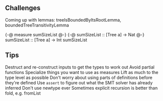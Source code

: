 ## Challenges

Coming up with lemmas: treeIsBoundedByItsRootLemma, boundedTreeTransitivityLemma

{-@ measure sumSizeList @-}
{-@ sumSizeList :: [Tree a] -> Nat @-}
sumSizeList :: [Tree a] -> Int
sumSizeList

## Tips

Destruct and re-construct inputs to get the types to work out
Avoid partial functions
Specialize things you want to use as measures
Lift as much to the type level as possible
Don't worry about using parts of definitions before they're defined
Use `assert` to figure out what the SMT solver has already inferred
Don't use newtype ever
Sometimes explicit recursion is better than fold, e.g. fromList

